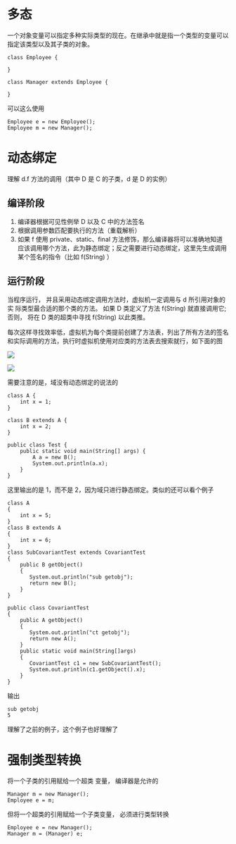 # 多态

一个对象变量可以指定多种实际类型的现在。在继承中就是指一个类型的变量可以指定该类型以及其子类的对象。

```
class Employee {
    
}

class Manager extends Employee {
    
}
```

可以这么使用

```
Employee e = new Employee();
Employee m = new Manager();
```

# 动态绑定

理解 d.f 方法的调用（其中 D 是 C 的子类，d 是 D 的实例）

## 编译阶段

1. 编译器根据可见性例举 D 以及 C 中的方法签名
2. 根据调用参数匹配要执行的方法（重载解析）
3. 如果 f 使用 private、static、final 方法修饰，那么编译器将可以准确地知道应该调用哪个方法，此为静态绑定；反之需要进行动态绑定，这里先生成调用某个签名的指令（比如 f(String) ）

## 运行阶段

当程序运行， 并且采用动态绑定调用方法时，虚拟机一定调用与 d 所引用对象的实
际类型最合适的那个类的方法。 如果 D 类定义了方法 f(String) 就直接调用它; 否则， 将在 D 类的超类中寻找 f(String) 以此类推。

每次这样寻找效率低，虚拟机为每个类提前创建了方法表，列出了所有方法的签名和实际调用的方法，执行时虚拟机使用对应类的方法表去搜索就行，如下面的图

![](http://mweb.kevinbai.com/images/16027742303580.jpg)

![](http://mweb.kevinbai.com/images/16027742371393.jpg)

需要注意的是，域没有动态绑定的说法的

```
class A {
    int x = 1;
}

class B extends A {
    int x = 2;
}

public class Test {
    public static void main(String[] args) {
        A a = new B();
        System.out.println(a.x);
    }
}
```

这里输出的是 1，而不是 2，因为域只进行静态绑定。类似的还可以看个例子

```
class A 
{
    int x = 5;
} 
class B extends A 
{
    int x = 6;
} 
class SubCovariantTest extends CovariantTest 
{
    public B getObject() 
    {
       System.out.println("sub getobj");
       return new B();
    }
}

public class CovariantTest 
{
    public A getObject() 
    {
       System.out.println("ct getobj");
       return new A();
    } 
    public static void main(String[]args) 
    {
       CovariantTest c1 = new SubCovariantTest();
       System.out.println(c1.getObject().x);
    }
}
```

输出

```
sub getobj
5
```

理解了之前的例子，这个例子也好理解了

# 强制类型转换

将一个子类的引用赋给一个超类
变量， 编译器是允许的

```
Manager m = new Manager();
Employee e = m;
```

但将一个超类的引用赋给一个子类变量， 必须进行类型转换

```
Employee e = new Manager();
Manager m = (Manager) e;
```
